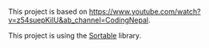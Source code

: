 This project is based on https://www.youtube.com/watch?v=z54suepKiIU&ab_channel=CodingNepal.

This project is using the [Sortable](https://github.com/SortableJS/Sortable) library.
